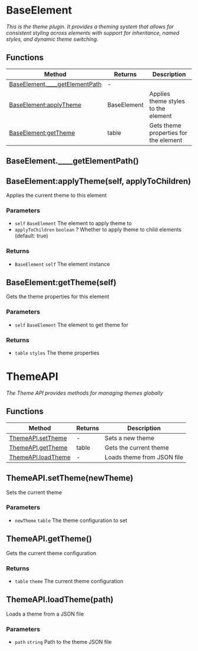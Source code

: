 # BaseElement
_This is the theme plugin. It provides a theming system that allows for consistent styling across elements
with support for inheritance, named styles, and dynamic theme switching._

## Functions

|Method|Returns|Description|
|---|---|---|
|[BaseElement.____getElementPath](#baseelement-----getelementpath)|-||
|[BaseElement:applyTheme](#baseelement-applytheme-self-applytochildren)|BaseElement|Applies theme styles to the element|
|[BaseElement:getTheme](#baseelement-gettheme-self)|table|Gets theme properties for the element|

## BaseElement.____getElementPath()
## BaseElement:applyTheme(self, applyToChildren)

Applies the current theme to this element

### Parameters
* `self` `BaseElement` The element to apply theme to
* `applyToChildren` `boolean` ? Whether to apply theme to child elements (default: true)

### Returns
* `BaseElement` `self` The element instance

## BaseElement:getTheme(self)

Gets the theme properties for this element

### Parameters
* `self` `BaseElement` The element to get theme for

### Returns
* `table` `styles` The theme properties

# ThemeAPI
_The Theme API provides methods for managing themes globally_

## Functions

|Method|Returns|Description|
|---|---|---|
|[ThemeAPI.setTheme](#themeapi-settheme-newtheme)|-|Sets a new theme|
|[ThemeAPI.getTheme](#themeapi-gettheme)|table|Gets the current theme|
|[ThemeAPI.loadTheme](#themeapi-loadtheme-path)|-|Loads theme from JSON file|

## ThemeAPI.setTheme(newTheme)

Sets the current theme

### Parameters
* `newTheme` `table` The theme configuration to set

## ThemeAPI.getTheme()

Gets the current theme configuration

### Returns
* `table` `theme` The current theme configuration

## ThemeAPI.loadTheme(path)

Loads a theme from a JSON file

### Parameters
* `path` `string` Path to the theme JSON file
